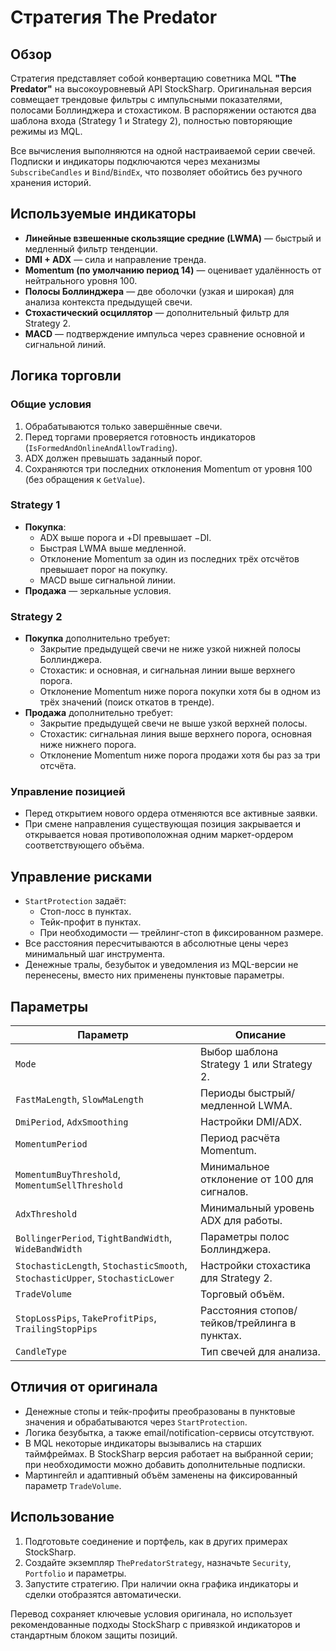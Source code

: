 # Стратегия The Predator

## Обзор

Стратегия представляет собой конвертацию советника MQL **"The Predator"** на высокоуровневый API StockSharp. Оригинальная версия совмещает трендовые фильтры с импульсными показателями, полосами Боллинджера и стохастиком. В распоряжении остаются два шаблона входа (Strategy 1 и Strategy 2), полностью повторяющие режимы из MQL.

Все вычисления выполняются на одной настраиваемой серии свечей. Подписки и индикаторы подключаются через механизмы `SubscribeCandles` и `Bind`/`BindEx`, что позволяет обойтись без ручного хранения историй.

## Используемые индикаторы

- **Линейные взвешенные скользящие средние (LWMA)** — быстрый и медленный фильтр тенденции.
- **DMI + ADX** — сила и направление тренда.
- **Momentum (по умолчанию период 14)** — оценивает удалённость от нейтрального уровня 100.
- **Полосы Боллинджера** — две оболочки (узкая и широкая) для анализа контекста предыдущей свечи.
- **Стохастический осциллятор** — дополнительный фильтр для Strategy 2.
- **MACD** — подтверждение импульса через сравнение основной и сигнальной линий.

## Логика торговли

### Общие условия

1. Обрабатываются только завершённые свечи.
2. Перед торгами проверяется готовность индикаторов (`IsFormedAndOnlineAndAllowTrading`).
3. ADX должен превышать заданный порог.
4. Сохраняются три последних отклонения Momentum от уровня 100 (без обращения к `GetValue`).

### Strategy 1

- **Покупка**:
  - ADX выше порога и +DI превышает −DI.
  - Быстрая LWMA выше медленной.
  - Отклонение Momentum за один из последних трёх отсчётов превышает порог на покупку.
  - MACD выше сигнальной линии.
- **Продажа** — зеркальные условия.

### Strategy 2

- **Покупка** дополнительно требует:
  - Закрытие предыдущей свечи не ниже узкой нижней полосы Боллинджера.
  - Стохастик: и основная, и сигнальная линии выше верхнего порога.
  - Отклонение Momentum ниже порога покупки хотя бы в одном из трёх значений (поиск откатов в тренде).
- **Продажа** дополнительно требует:
  - Закрытие предыдущей свечи не выше узкой верхней полосы.
  - Стохастик: сигнальная линия выше верхнего порога, основная ниже нижнего порога.
  - Отклонение Momentum ниже порога продажи хотя бы раз за три отсчёта.

### Управление позицией

- Перед открытием нового ордера отменяются все активные заявки.
- При смене направления существующая позиция закрывается и открывается новая противоположная одним маркет-ордером соответствующего объёма.

## Управление рисками

- `StartProtection` задаёт:
  - Стоп-лосс в пунктах.
  - Тейк-профит в пунктах.
  - При необходимости — трейлинг-стоп в фиксированном размере.
- Все расстояния пересчитываются в абсолютные цены через минимальный шаг инструмента.
- Денежные тралы, безубыток и уведомления из MQL-версии не перенесены, вместо них применены пунктовые параметры.

## Параметры

| Параметр | Описание |
|----------|----------|
| `Mode` | Выбор шаблона Strategy 1 или Strategy 2. |
| `FastMaLength`, `SlowMaLength` | Периоды быстрый/медленной LWMA. |
| `DmiPeriod`, `AdxSmoothing` | Настройки DMI/ADX. |
| `MomentumPeriod` | Период расчёта Momentum. |
| `MomentumBuyThreshold`, `MomentumSellThreshold` | Минимальное отклонение от 100 для сигналов. |
| `AdxThreshold` | Минимальный уровень ADX для работы. |
| `BollingerPeriod`, `TightBandWidth`, `WideBandWidth` | Параметры полос Боллинджера. |
| `StochasticLength`, `StochasticSmooth`, `StochasticUpper`, `StochasticLower` | Настройки стохастика для Strategy 2. |
| `TradeVolume` | Торговый объём. |
| `StopLossPips`, `TakeProfitPips`, `TrailingStopPips` | Расстояния стопов/тейков/трейлинга в пунктах. |
| `CandleType` | Тип свечей для анализа. |

## Отличия от оригинала

- Денежные стопы и тейк-профиты преобразованы в пунктовые значения и обрабатываются через `StartProtection`.
- Логика безубытка, а также email/notification-сервисы отсутствуют.
- В MQL некоторые индикаторы вызывались на старших таймфреймах. В StockSharp версия работает на выбранной серии; при необходимости можно добавить дополнительные подписки.
- Мартингейл и адаптивный объём заменены на фиксированный параметр `TradeVolume`.

## Использование

1. Подготовьте соединение и портфель, как в других примерах StockSharp.
2. Создайте экземпляр `ThePredatorStrategy`, назначьте `Security`, `Portfolio` и параметры.
3. Запустите стратегию. При наличии окна графика индикаторы и сделки отобразятся автоматически.

Перевод сохраняет ключевые условия оригинала, но использует рекомендованные подходы StockSharp с привязкой индикаторов и стандартным блоком защиты позиций.

